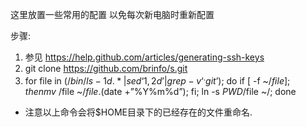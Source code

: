 这里放置一些常用的配置
以免每次新电脑时重新配置

步骤:

1. 参见 https://help.github.com/articles/generating-ssh-keys
2. git clone https://github.com/brinfo/s.git
3. for file in $(/bin/ls -1d .* | sed ‘1,2d’ | grep -v ‘^.git$’); do if [ -f ~/$file ]; then mv ~/$file ~/$file.$(date +”%Y%m%d”); fi; ln -s $PWD/$file ~/; done


* 注意以上命令会将$HOME目录下的已经存在的文件重命名.
